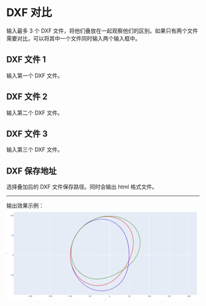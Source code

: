 # DXF 对比

输入最多 3 个 DXF 文件，将他们叠放在一起观察他们的区别。如果只有两个文件需要对比，可以将其中一个文件同时输入两个输入框中。

## DXF 文件 1

输入第一个 DXF 文件。

## DXF 文件 2

输入第二个 DXF 文件。

## DXF 文件 3

输入第三个 DXF 文件。

## DXF 保存地址

选择叠加后的 DXF 文件保存路径。同时会输出 html 格式文件。

---

输出效果示例：
![img](resources/dxf_compare.jpg)